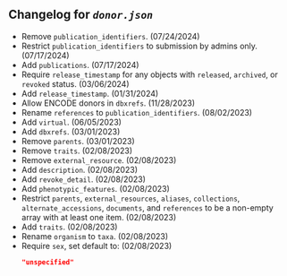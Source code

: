 ## Changelog for *`donor.json`*

* Remove `publication_identifiers`. (07/24/2024)
* Restrict `publication_identifiers` to submission by admins only. (07/17/2024)
* Add `publications`. (07/17/2024)
* Require `release_timestamp` for any objects with `released`, `archived`, or `revoked` status. (03/06/2024)
* Add `release_timestamp`. (01/31/2024)
* Allow ENCODE donors in `dbxrefs`. (11/28/2023)
* Rename `references` to `publication_identifiers`. (08/02/2023)
* Add `virtual`. (06/05/2023)
* Add `dbxrefs`. (03/01/2023)
* Remove `parents`. (03/01/2023)
* Remove `traits`. (02/08/2023)
* Remove `external_resource`. (02/08/2023)
* Add `description`. (02/08/2023)
* Add `revoke_detail`. (02/08/2023)
* Add `phenotypic_features`. (02/08/2023)
* Restrict `parents`, `external_resources`, `aliases`, `collections`, `alternate_accessions`, `documents`, and `references` to be a non-empty array with at least one item. (02/08/2023)
* Add `traits`. (02/08/2023)
* Rename `organism` to `taxa`. (02/08/2023)
* Require `sex`, set default to:  (02/08/2023)
    ```json
    "unspecified"
    ```
